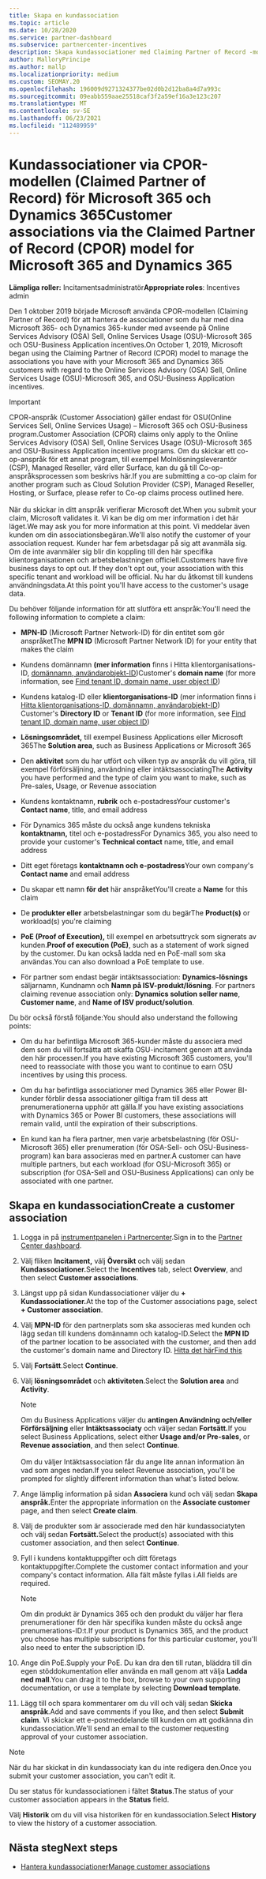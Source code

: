 ```yaml
---
title: Skapa en kundassociation
ms.topic: article
ms.date: 10/28/2020
ms.service: partner-dashboard
ms.subservice: partnercenter-incentives
description: Skapa kundassociationer med Claiming Partner of Record -modellen (CPOR). Hjälper till att hantera försäljning, användning och incitament för Microsoft 365 & Dynamics 365-kunder.
author: MalloryPrincipe
ms.author: mallp
ms.localizationpriority: medium
ms.custom: SEOMAY.20
ms.openlocfilehash: 196009d9271324377be02d0b2d12ba8a4d7a993c
ms.sourcegitcommit: 09eabb559aae25518caf3f2a59ef16a3e123c207
ms.translationtype: MT
ms.contentlocale: sv-SE
ms.lasthandoff: 06/23/2021
ms.locfileid: "112489959"
---
```

# <a name="customer-associations-via-the-claimed-partner-of-record-cpor-model-for-microsoft-365-and-dynamics-365"></a><span data-ttu-id="2ad7f-104">Kundassociationer via CPOR-modellen (Claimed Partner of Record) för Microsoft 365 och Dynamics 365</span><span class="sxs-lookup"><span data-stu-id="2ad7f-104">Customer associations via the Claimed Partner of Record (CPOR) model for Microsoft 365 and Dynamics 365</span></span>


<span data-ttu-id="2ad7f-105">**Lämpliga roller:** Incitamentsadministratör</span><span class="sxs-lookup"><span data-stu-id="2ad7f-105">**Appropriate roles**: Incentives admin</span></span>

<span data-ttu-id="2ad7f-106">Den 1 oktober 2019 började Microsoft använda CPOR-modellen (Claiming Partner of Record) för att hantera de associationer som du har med dina Microsoft 365- och Dynamics 365-kunder med avseende på Online Services Advisory (OSA) Sell, Online Services Usage (OSU)-Microsoft 365 och OSU-Business Application incentives.</span><span class="sxs-lookup"><span data-stu-id="2ad7f-106">On October 1, 2019, Microsoft began using the Claiming Partner of Record (CPOR) model to manage the associations you have with your Microsoft 365 and Dynamics 365 customers with regard to the Online Services Advisory (OSA) Sell, Online Services Usage (OSU)-Microsoft 365, and OSU-Business Application incentives.</span></span>

>[!Important]
> <span data-ttu-id="2ad7f-107">CPOR-anspråk (Customer Association) gäller endast för OSU(Online Services Sell, Online Services Usage) – Microsoft 365 och OSU-Business program.</span><span class="sxs-lookup"><span data-stu-id="2ad7f-107">Customer Association (CPOR) claims only apply to the Online Services Advisory (OSA) Sell, Online Services Usage (OSU)-Microsoft 365 and OSU-Business Application incentive programs.</span></span> <span data-ttu-id="2ad7f-108">Om du skickar ett co-op-anspråk för ett annat program, till exempel Molnlösningsleverantör (CSP), Managed Reseller, värd eller Surface, kan du gå till Co-op-anspråksprocessen som beskrivs här.</span><span class="sxs-lookup"><span data-stu-id="2ad7f-108">If you are submitting a co-op claim for another program such as Cloud Solution Provider (CSP), Managed Reseller, Hosting, or Surface, please refer to Co-op claims process outlined here.</span></span> <br><br><span data-ttu-id="2ad7f-109">När du skickar in ditt anspråk verifierar Microsoft det.</span><span class="sxs-lookup"><span data-stu-id="2ad7f-109">When you submit your claim, Microsoft validates it.</span></span> <span data-ttu-id="2ad7f-110">Vi kan be dig om mer information i det här läget.</span><span class="sxs-lookup"><span data-stu-id="2ad7f-110">We may ask you for more information at this point.</span></span> <span data-ttu-id="2ad7f-111">Vi meddelar även kunden om din associationsbegäran.</span><span class="sxs-lookup"><span data-stu-id="2ad7f-111">We'll also notify the customer of your association request.</span></span> <span data-ttu-id="2ad7f-112">Kunder har fem arbetsdagar på sig att avanmäla sig. Om de inte avanmäler sig blir din koppling till den här specifika klientorganisationen och arbetsbelastningen officiell.</span><span class="sxs-lookup"><span data-stu-id="2ad7f-112">Customers have five business days to opt out. If they don't opt out, your association with this specific tenant and workload will be official.</span></span> <span data-ttu-id="2ad7f-113">Nu har du åtkomst till kundens användningsdata.</span><span class="sxs-lookup"><span data-stu-id="2ad7f-113">At this point you'll have access to the customer's usage data.</span></span> 

<span data-ttu-id="2ad7f-114">Du behöver följande information för att slutföra ett anspråk:</span><span class="sxs-lookup"><span data-stu-id="2ad7f-114">You'll need the following information to complete a claim:</span></span>

- <span data-ttu-id="2ad7f-115">**MPN-ID** (Microsoft Partner Network-ID) för din entitet som gör anspråket</span><span class="sxs-lookup"><span data-stu-id="2ad7f-115">The **MPN ID** (Microsoft Partner Network ID) for your entity that makes the claim</span></span>

- <span data-ttu-id="2ad7f-116">Kundens domännamn **(mer information** finns i Hitta klientorganisations-ID, [domännamn, användarobjekt-ID](find-ids-and-domain-names.md))</span><span class="sxs-lookup"><span data-stu-id="2ad7f-116">Customer's **domain name** (for more information, see [Find tenant ID, domain name, user object ID](find-ids-and-domain-names.md))</span></span>

- <span data-ttu-id="2ad7f-117">Kundens katalog-ID eller **klientorganisations-ID** (mer information finns i [Hitta klientorganisations-ID, domännamn, användarobjekt-ID](find-ids-and-domain-names.md)) </span><span class="sxs-lookup"><span data-stu-id="2ad7f-117">Customer's **Directory ID** or **Tenant ID** (for more information, see [Find tenant ID, domain name, user object ID](find-ids-and-domain-names.md))</span></span>

- <span data-ttu-id="2ad7f-118">**Lösningsområdet,** till exempel Business Applications eller Microsoft 365</span><span class="sxs-lookup"><span data-stu-id="2ad7f-118">The **Solution area**, such as Business Applications or Microsoft 365</span></span>

- <span data-ttu-id="2ad7f-119">Den **aktivitet** som du har utfört och vilken typ av anspråk du vill göra, till exempel förförsäljning, användning eller intäktsassociating</span><span class="sxs-lookup"><span data-stu-id="2ad7f-119">The **Activity** you have performed and the type of claim you want to make, such as Pre-sales, Usage, or Revenue association</span></span>

- <span data-ttu-id="2ad7f-120">Kundens kontaktnamn, **rubrik** och e-postadress</span><span class="sxs-lookup"><span data-stu-id="2ad7f-120">Your customer's **Contact name**, title, and email address</span></span>

- <span data-ttu-id="2ad7f-121">För Dynamics 365 måste du också ange kundens tekniska **kontaktnamn,** titel och e-postadress</span><span class="sxs-lookup"><span data-stu-id="2ad7f-121">For Dynamics 365, you also need to provide your customer's **Technical contact** name, title, and email address</span></span>

- <span data-ttu-id="2ad7f-122">Ditt eget företags **kontaktnamn och e-postadress**</span><span class="sxs-lookup"><span data-stu-id="2ad7f-122">Your own company's **Contact name** and email address</span></span>

- <span data-ttu-id="2ad7f-123">Du skapar ett namn **för det** här anspråket</span><span class="sxs-lookup"><span data-stu-id="2ad7f-123">You'll create a **Name** for this claim</span></span>

- <span data-ttu-id="2ad7f-124">De **produkter eller** arbetsbelastningar som du begär</span><span class="sxs-lookup"><span data-stu-id="2ad7f-124">The **Product(s)** or workload(s) you're claiming</span></span>

- <span data-ttu-id="2ad7f-125">**PoE (Proof of Execution),** till exempel en arbetsuttryck som signerats av kunden.</span><span class="sxs-lookup"><span data-stu-id="2ad7f-125">**Proof of execution (PoE)**, such as a statement of work signed by the customer.</span></span> <span data-ttu-id="2ad7f-126">Du kan också ladda ned en PoE-mall som ska användas.</span><span class="sxs-lookup"><span data-stu-id="2ad7f-126">You can also download a PoE template to use.</span></span>

- <span data-ttu-id="2ad7f-127">För partner som endast begär intäktsassociation: **Dynamics-lösnings** säljarnamn, Kundnamn och **Namn på ISV-produkt/lösning**. </span><span class="sxs-lookup"><span data-stu-id="2ad7f-127">For partners claiming revenue association only: **Dynamics solution seller name**, **Customer name**, and **Name of ISV product/solution**.</span></span> 

<span data-ttu-id="2ad7f-128">Du bör också förstå följande:</span><span class="sxs-lookup"><span data-stu-id="2ad7f-128">You should also understand the following points:</span></span>

- <span data-ttu-id="2ad7f-129">Om du har befintliga Microsoft 365-kunder måste du associera med dem som du vill fortsätta att skaffa OSU-incitament genom att använda den här processen.</span><span class="sxs-lookup"><span data-stu-id="2ad7f-129">If you have existing Microsoft 365 customers, you'll need to reassociate with those you want to continue to earn OSU incentives by using this process.</span></span>

- <span data-ttu-id="2ad7f-130">Om du har befintliga associationer med Dynamics 365 eller Power BI-kunder förblir dessa associationer giltiga fram till dess att prenumerationerna upphör att gälla.</span><span class="sxs-lookup"><span data-stu-id="2ad7f-130">If you have existing associations with Dynamics 365 or Power BI customers, these associations will remain valid, until the expiration of their subscriptions.</span></span>

- <span data-ttu-id="2ad7f-131">En kund kan ha flera partner, men varje arbetsbelastning (för OSU-Microsoft 365) eller prenumeration (för OSA-Sell- och OSU-Business-program) kan bara associeras med en partner.</span><span class="sxs-lookup"><span data-stu-id="2ad7f-131">A customer can have multiple partners, but each workload (for OSU-Microsoft 365) or subscription (for OSA-Sell and OSU-Business Applications) can only be associated with one partner.</span></span>

## <a name="create-a-customer-association"></a><span data-ttu-id="2ad7f-132">Skapa en kundassociation</span><span class="sxs-lookup"><span data-stu-id="2ad7f-132">Create a customer association</span></span>

1. <span data-ttu-id="2ad7f-133">Logga in på [instrumentpanelen i Partnercenter](https://partner.microsoft.com/dashboard/).</span><span class="sxs-lookup"><span data-stu-id="2ad7f-133">Sign in to the [Partner Center dashboard](https://partner.microsoft.com/dashboard/).</span></span>

2. <span data-ttu-id="2ad7f-134">Välj fliken **Incitament,** välj **Översikt** och välj sedan **Kundassociationer.**</span><span class="sxs-lookup"><span data-stu-id="2ad7f-134">Select the **Incentives** tab, select **Overview**, and then select **Customer associations**.</span></span>

3. <span data-ttu-id="2ad7f-135">Längst upp på sidan Kundassociationer väljer du **+ Kundassociationer.**</span><span class="sxs-lookup"><span data-stu-id="2ad7f-135">At the top of the Customer associations page, select **+ Customer association**.</span></span>

4. <span data-ttu-id="2ad7f-136">Välj **MPN-ID** för den partnerplats som ska associeras med kunden och lägg sedan till kundens domännamn och katalog-ID.</span><span class="sxs-lookup"><span data-stu-id="2ad7f-136">Select the **MPN ID** of the partner location to be associated with the customer, and then add the customer's domain name and Directory ID.</span></span> [<span data-ttu-id="2ad7f-137">Hitta det här</span><span class="sxs-lookup"><span data-stu-id="2ad7f-137">Find this</span></span>](find-ids-and-domain-names.md)

5. <span data-ttu-id="2ad7f-138">Välj **Fortsätt**.</span><span class="sxs-lookup"><span data-stu-id="2ad7f-138">Select **Continue**.</span></span>

6. <span data-ttu-id="2ad7f-139">Välj **lösningsområdet** och **aktiviteten**.</span><span class="sxs-lookup"><span data-stu-id="2ad7f-139">Select the **Solution area** and **Activity**.</span></span> 

   >[!Note]
   >
   ><span data-ttu-id="2ad7f-140">Om du Business Applications väljer du **antingen Användning och/eller Förförsäljning** eller **Intäktsassociaty** och väljer sedan **Fortsätt.**</span><span class="sxs-lookup"><span data-stu-id="2ad7f-140">If you select Business Applications, select either **Usage and/or Pre-sales**, or **Revenue association**, and then select **Continue**.</span></span> 
   <br><br><span data-ttu-id="2ad7f-141">Om du väljer Intäktsassociation får du ange lite annan information än vad som anges nedan.</span><span class="sxs-lookup"><span data-stu-id="2ad7f-141">If you select Revenue association, you'll be prompted for slightly different information than what's listed below.</span></span>

7. <span data-ttu-id="2ad7f-142">Ange lämplig information på sidan **Associera** kund och välj sedan **Skapa anspråk.**</span><span class="sxs-lookup"><span data-stu-id="2ad7f-142">Enter the appropriate information on the **Associate customer** page, and then select **Create claim**.</span></span>

8. <span data-ttu-id="2ad7f-143">Välj de produkter som är associerade med den här kundassociatyten och välj sedan **Fortsätt.**</span><span class="sxs-lookup"><span data-stu-id="2ad7f-143">Select the product(s) associated with this customer association, and then select **Continue**.</span></span>

9. <span data-ttu-id="2ad7f-144">Fyll i kundens kontaktuppgifter och ditt företags kontaktuppgifter.</span><span class="sxs-lookup"><span data-stu-id="2ad7f-144">Complete the customer contact information and your company's contact information.</span></span> <span data-ttu-id="2ad7f-145">Alla fält måste fyllas i.</span><span class="sxs-lookup"><span data-stu-id="2ad7f-145">All fields are required.</span></span> 

   >[!NOTE]
   ><span data-ttu-id="2ad7f-146">Om din produkt är Dynamics 365 och den produkt du väljer har flera prenumerationer för den här specifika kunden måste du också ange prenumerations-ID:t.</span><span class="sxs-lookup"><span data-stu-id="2ad7f-146">If your product is Dynamics 365, and the product you choose has multiple subscriptions for this particular customer, you'll also need to enter the subscription ID.</span></span>

10. <span data-ttu-id="2ad7f-147">Ange din PoE.</span><span class="sxs-lookup"><span data-stu-id="2ad7f-147">Supply your PoE.</span></span> <span data-ttu-id="2ad7f-148">Du kan dra den till rutan, bläddra till din egen stöddokumentation eller använda en mall genom att välja **Ladda ned mall**.</span><span class="sxs-lookup"><span data-stu-id="2ad7f-148">You can drag it to the box, browse to your own supporting documentation, or use a template by selecting **Download template**.</span></span> 

11. <span data-ttu-id="2ad7f-149">Lägg till och spara kommentarer om du vill och välj sedan **Skicka anspråk**.</span><span class="sxs-lookup"><span data-stu-id="2ad7f-149">Add and save comments if you like, and then select **Submit claim**.</span></span> <span data-ttu-id="2ad7f-150">Vi skickar ett e-postmeddelande till kunden om att godkänna din kundassociation.</span><span class="sxs-lookup"><span data-stu-id="2ad7f-150">We'll send an email to the customer requesting approval of your customer association.</span></span>

   >[!NOTE]
   ><span data-ttu-id="2ad7f-151">När du har skickat in din kundassociaty kan du inte redigera den.</span><span class="sxs-lookup"><span data-stu-id="2ad7f-151">Once you submit your customer association, you can't edit it.</span></span>

<span data-ttu-id="2ad7f-152">Du ser status för kundassociationen i fältet **Status**.</span><span class="sxs-lookup"><span data-stu-id="2ad7f-152">The status of your customer association appears in the **Status** field.</span></span>

<span data-ttu-id="2ad7f-153">Välj **Historik** om du vill visa historiken för en kundassociation.</span><span class="sxs-lookup"><span data-stu-id="2ad7f-153">Select **History** to view the history of a customer association.</span></span>

## <a name="next-steps"></a><span data-ttu-id="2ad7f-154">Nästa steg</span><span class="sxs-lookup"><span data-stu-id="2ad7f-154">Next steps</span></span>

- [<span data-ttu-id="2ad7f-155">Hantera kundassociationer</span><span class="sxs-lookup"><span data-stu-id="2ad7f-155">Manage customer associations</span></span>](incentives-manage-customer-associations.md)